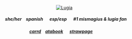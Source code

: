 <p align="center">
<a href="https://pokemondb.net/pokedex/lugia"><img src="https://img.pokemondb.net/sprites/black-white/anim/normal/lugia.gif" alt="Lugia"></a>
<p align="center">

##### <p align="center">⠀she/her⠀ spanish⠀⠀esp/esp⠀⠀#1 mismagius & lugia fan
##### <p align="center"> [carrd](https://starpkmn.carrd.co/#)⠀ [atabook](https://ryuvi.atabook.org/)⠀⠀[strawpage](https://starpkmn.straw.page)⠀⠀
